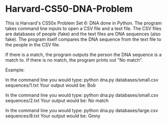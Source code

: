 # Harvard-CS50-DNA-Problem

This is Harvard's CS50x Problem Set 6: DNA done in Python. The program takes command line inputs to open a CSV file and a text file. The CSV files are databases of people (fake) and the text files are DNA sequences (also fake). The program itself compares the DNA sequence from the text file to the people in the CSV file.

If there is a match, the program outputs the person the DNA sequence is a match to. If there is no match, the program prints out "No match".

Example:

In the command line you would type: python dna.py databases/small.csv sequences/1.txt
Your output would be: Bob

In the command line you would type: python dna.py databases/small.csv sequences/2.txt
Your output would be: No match

In the command line you would type: python dna.py databases/large.csv sequences/8.txt
Your output would be: Ginny
